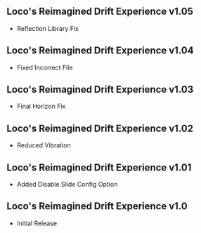 ## Loco's Reimagined Drift Experience v1.05
- Reflection Library Fix

## Loco's Reimagined Drift Experience v1.04
- Fixed Incorrect File

## Loco's Reimagined Drift Experience v1.03
- Final Horizon Fix

## Loco's Reimagined Drift Experience v1.02
- Reduced Vibration

## Loco's Reimagined Drift Experience v1.01
- Added Disable Slide Config Option

## Loco's Reimagined Drift Experience v1.0
- Initial Release